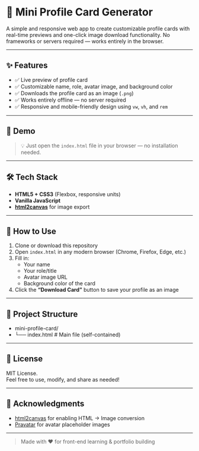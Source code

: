 # 🧩 Mini Profile Card Generator

A simple and responsive web app to create customizable profile cards with real-time previews and one-click image download functionality. No frameworks or servers required — works entirely in the browser.


---

## ✨ Features

- ✅ Live preview of profile card  
- ✅ Customizable name, role, avatar image, and background color  
- ✅ Downloads the profile card as an image (`.png`)  
- ✅ Works entirely offline — no server required  
- ✅ Responsive and mobile-friendly design using `vw`, `vh`, and `rem`

---

## 🚀 Demo

> 💡 Just open the `index.html` file in your browser — no installation needed.

---

## 🛠️ Tech Stack

- **HTML5 + CSS3** (Flexbox, responsive units)  
- **Vanilla JavaScript**  
- **[html2canvas](https://html2canvas.hertzen.com/)** for image export

---

## 📂 How to Use

1. Clone or download this repository  
2. Open `index.html` in any modern browser (Chrome, Firefox, Edge, etc.)  
3. Fill in:
   - Your name  
   - Your role/title  
   - Avatar image URL  
   - Background color of the card  
4. Click the **“Download Card”** button to save your profile as an image

---


## 📁 Project Structure

- mini-profile-card/
- └── index.html # Main file (self-contained)


---


## 📃 License

MIT License.  
Feel free to use, modify, and share as needed!

---

## 🙌 Acknowledgments

- [html2canvas](https://html2canvas.hertzen.com/) for enabling HTML → Image conversion  
- [Pravatar](https://pravatar.cc/) for avatar placeholder images

---

> Made with ❤️ for front-end learning & portfolio building
